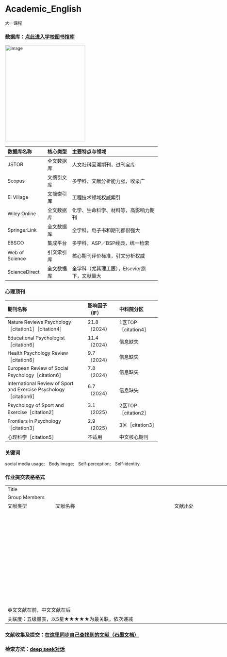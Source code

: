 # Academic_English
大一课程

### 数据库：<a href="https://lib.ecnu.edu.cn" target="_blank">点此进入学校图书馆库</a>

<img width="264" height="317" alt="image" src="https://github.com/user-attachments/assets/6e79c2ac-e7bb-4e56-a381-ca6edaa80b99" />

| 数据库名称 | 核心类型 | 主要特点与领域 |
| :--- | :--- | :--- |
| JSTOR | 全文数据库 | 人文社科回溯期刊，过刊宝库 |
| Scopus | 文摘引文库 | 多学科，文献分析能力强，收录广 |
| Ei Village | 文摘索引库 | 工程技术领域权威索引 |
| Wiley Online | 全文数据库 | 化学、生命科学、材料等，高影响力期刊 |
| SpringerLink | 全文数据库 | 全学科，电子书和期刊都很强大 |
| EBSCO | 集成平台 | 多学科，ASP／BSP经典，统一检索 |
| Web of Science | 引文索引库 | 核心期刊评价标准，引文分析权威 |
| ScienceDirect | 全文数据库 | 全学科（尤其理工医），Elsevier旗下，文献量大 |

### 心理顶刊

| 期刊名称 | 影响因子（IF） | 中科院分区 |
| :--- | :--- | :--- |
| Nature Reviews Psychology［citation1］［citation4］ | 21.8 （2024） | 1区TOP［citation4］ |
| Educational Psychologist［citation6］ | 11.4 （2024） | 信息缺失 |
| Health Psychology Review［citation6］ | 9.7 （2024） | 信息缺失 |
| European Review of Social Psychology［citation6］ | 7.8 （2024） | 信息缺失 |
| International Review of Sport and Exercise Psychology［citation6］ | 6.7 （2024） | 信息缺失 |
| Psychology of Sport and Exercise［citation2］ | 3.1 （2025） | 2区TOP［citation2］ |
| Frontiers in Psychology［citation3］ | 2.9 （2025） | 3区［citation3］ |
| 心理科学［citation5］ | 不适用 | 中文核心期刊 |

### 关键词
social media usage;&emsp;Body image;&emsp;Self-perception;&emsp;Self-identity.

### 作业提交表格格式
<table border=0 cellpadding=0 cellspacing=0 width=1027 style='border-collapse:
 collapse;table-layout:fixed;width:769pt'>
 <col width=146 style='mso-width-source:userset;mso-width-alt:4966;width:109pt'>
 <col width=399 style='mso-width-source:userset;mso-width-alt:13602;width:299pt'>
 <col width=191 style='mso-width-source:userset;mso-width-alt:6502;width:143pt'>
 <col width=177 style='mso-width-source:userset;mso-width-alt:6041;width:133pt'>
 <col width=114 style='mso-width-source:userset;mso-width-alt:3874;width:85pt'>
 <tr height=23 style='height:17.25pt'>
  <td height=23 class=xl65 width=146 style='height:17.25pt;width:109pt'>Title</td>
  <td colspan=4 class=xl68 width=881 style='border-left:none;width:660pt'>　</td>
 </tr>
 <tr height=23 style='height:17.25pt'>
  <td height=23 class=xl65 style='height:17.25pt;border-top:none'>Group Members</td>
  <td colspan=4 class=xl68 style='border-left:none'>　</td>
 </tr>
 <tr height=24 style='height:17.65pt'>
  <td height=24 class=xl66 style='height:17.65pt;border-top:none'>文献类型</td>
  <td class=xl66 style='border-top:none;border-left:none'>文献名称</td>
  <td class=xl66 style='border-top:none;border-left:none'>文献出处</td>
  <td class=xl66 style='border-top:none;border-left:none'>文献发表/出版时间</td>
  <td class=xl66 style='border-top:none;border-left:none'>关联度</td>
 </tr>
 <tr height=18 style='height:13.5pt'>
  <td height=18 class=xl67 style='height:13.5pt;border-top:none'>　</td>
  <td class=xl67 style='border-top:none;border-left:none'>　</td>
  <td class=xl67 style='border-top:none;border-left:none'>　</td>
  <td class=xl67 style='border-top:none;border-left:none'>　</td>
  <td class=xl67 style='border-top:none;border-left:none'>　</td>
 </tr>
 <tr height=18 style='height:13.5pt'>
  <td height=18 class=xl67 style='height:13.5pt;border-top:none'>　</td>
  <td class=xl67 style='border-top:none;border-left:none'>　</td>
  <td class=xl67 style='border-top:none;border-left:none'>　</td>
  <td class=xl67 style='border-top:none;border-left:none'>　</td>
  <td class=xl67 style='border-top:none;border-left:none'>　</td>
 </tr>
 <tr height=18 style='height:13.5pt'>
  <td height=18 class=xl67 style='height:13.5pt;border-top:none'>　</td>
  <td class=xl67 style='border-top:none;border-left:none'>　</td>
  <td class=xl67 style='border-top:none;border-left:none'>　</td>
  <td class=xl67 style='border-top:none;border-left:none'>　</td>
  <td class=xl67 style='border-top:none;border-left:none'>　</td>
 </tr>
 <tr height=18 style='height:13.5pt'>
  <td height=18 class=xl67 style='height:13.5pt;border-top:none'>　</td>
  <td class=xl67 style='border-top:none;border-left:none'>　</td>
  <td class=xl67 style='border-top:none;border-left:none'>　</td>
  <td class=xl67 style='border-top:none;border-left:none'>　</td>
  <td class=xl67 style='border-top:none;border-left:none'>　</td>
 </tr>
 <tr height=18 style='height:13.5pt'>
  <td height=18 class=xl67 style='height:13.5pt;border-top:none'>　</td>
  <td class=xl67 style='border-top:none;border-left:none'>　</td>
  <td class=xl67 style='border-top:none;border-left:none'>　</td>
  <td class=xl67 style='border-top:none;border-left:none'>　</td>
  <td class=xl67 style='border-top:none;border-left:none'>　</td>
 </tr>
 <tr height=18 style='height:13.5pt'>
  <td height=18 class=xl67 style='height:13.5pt;border-top:none'>　</td>
  <td class=xl67 style='border-top:none;border-left:none'>　</td>
  <td class=xl67 style='border-top:none;border-left:none'>　</td>
  <td class=xl67 style='border-top:none;border-left:none'>　</td>
  <td class=xl67 style='border-top:none;border-left:none'>　</td>
 </tr>
 <tr height=18 style='height:13.5pt'>
  <td height=18 class=xl67 style='height:13.5pt;border-top:none'>　</td>
  <td class=xl67 style='border-top:none;border-left:none'>　</td>
  <td class=xl67 style='border-top:none;border-left:none'>　</td>
  <td class=xl67 style='border-top:none;border-left:none'>　</td>
  <td class=xl67 style='border-top:none;border-left:none'>　</td>
 </tr>
 <tr height=18 style='height:13.5pt'>
  <td height=18 class=xl67 style='height:13.5pt;border-top:none'>　</td>
  <td class=xl67 style='border-top:none;border-left:none'>　</td>
  <td class=xl67 style='border-top:none;border-left:none'>　</td>
  <td class=xl67 style='border-top:none;border-left:none'>　</td>
  <td class=xl67 style='border-top:none;border-left:none'>　</td>
 </tr>
 <tr height=18 style='height:13.5pt'>
  <td height=18 class=xl67 style='height:13.5pt;border-top:none'>　</td>
  <td class=xl67 style='border-top:none;border-left:none'>　</td>
  <td class=xl67 style='border-top:none;border-left:none'>　</td>
  <td class=xl67 style='border-top:none;border-left:none'>　</td>
  <td class=xl67 style='border-top:none;border-left:none'>　</td>
 </tr>
 <tr height=18 style='height:13.5pt'>
  <td height=18 class=xl67 style='height:13.5pt;border-top:none'>　</td>
  <td class=xl67 style='border-top:none;border-left:none'>　</td>
  <td class=xl67 style='border-top:none;border-left:none'>　</td>
  <td class=xl67 style='border-top:none;border-left:none'>　</td>
  <td class=xl67 style='border-top:none;border-left:none'>　</td>
 </tr>
 <tr height=18 style='height:13.5pt'>
  <td height=18 class=xl67 style='height:13.5pt;border-top:none'>　</td>
  <td class=xl67 style='border-top:none;border-left:none'>　</td>
  <td class=xl67 style='border-top:none;border-left:none'>　</td>
  <td class=xl67 style='border-top:none;border-left:none'>　</td>
  <td class=xl67 style='border-top:none;border-left:none'>　</td>
 </tr>
 <tr height=18 style='height:13.5pt'>
  <td height=18 class=xl67 style='height:13.5pt;border-top:none'>　</td>
  <td class=xl67 style='border-top:none;border-left:none'>　</td>
  <td class=xl67 style='border-top:none;border-left:none'>　</td>
  <td class=xl67 style='border-top:none;border-left:none'>　</td>
  <td class=xl67 style='border-top:none;border-left:none'>　</td>
 </tr>
 <tr height=18 style='height:13.5pt'>
  <td colspan=5 height=18 class=xl69 style='height:13.5pt'>英文文献在前，中文文献在后</td>
 </tr>
 <tr height=18 style='height:13.5pt'>
  <td colspan=5 height=18 class=xl69 style='height:13.5pt'>关联度：五级量表，以5星★★★★★为最关联，依次递减</td>
 </tr>
 <![if supportMisalignedColumns]>
 <tr height=0 style='display:none'>
  <td width=146 style='width:109pt'></td>
  <td width=399 style='width:299pt'></td>
  <td width=191 style='width:143pt'></td>
  <td width=177 style='width:133pt'></td>
  <td width=114 style='width:85pt'></td>
 </tr>
 <![endif]>
</table>

### 文献收集及提交：<a href="https://shimo.im/file-invite/h2RjvMaxDygg6PU7mcUccg3mgkp06/ HALF 邀请您协作《文献收集》，点击链接开始编辑" target="_blank">在这里同步自己查找到的文献（石墨文档）</a>
### 检索方法：<a href="https://chat.deepseek.com/share/q004qrb3ln9u0ks4wb" target="_blank">deep seek对话</a>

